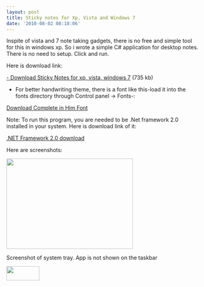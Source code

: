 ```yaml
---
layout: post
title: Sticky notes for Xp, Vista and Windows 7
date: '2010-08-02 08:18:06'
---
```


Inspite of vista and 7 note taking gadgets, there is no free and simple tool for this in windows xp. So i wrote a simple C# application for desktop notes. There is no need to setup. Click and run.

Here is download link:

<a href="http://dl.dropbox.com/u/3600380/Projeler/StickyNotes/StickyNotes.exe" target="_self">- Download Sticky Notes for xp, vista, windows 7</a> (735 kb)

- For better handwriting theme, there is a font like this-load it into the fonts directory through Control panel -&gt; Fonts-:

<a href="http://img.dafont.com/dl/?f=complete_in_him" target="_self">Download Complete in Him Font</a>

Note: To run this program, you are needed to be .Net framework 2.0 installed in your system. Here is download link of it:

<a href="http://www.microsoft.com/downloads/details.aspx?familyid=0856eacb-4362-4b0d-8edd-aab15c5e04f5&amp;displaylang=en" target="_blank">.NET Framework 2.0 download</a>

Here are screenshots:

<a href="http://devdala.files.wordpress.com/2010/08/ss1.jpg"><img class="alignleft" src="http://devdala.files.wordpress.com/2010/08/ss1.jpg" alt="" width="330" height="236" /></a>

Screenshot of system tray. App is not shown on the taskbar

<a href="http://devdala.files.wordpress.com/2010/08/ss2.jpg"><img class="alignleft" src="http://devdala.files.wordpress.com/2010/08/ss2.jpg" alt="" width="86" height="37" /></a>